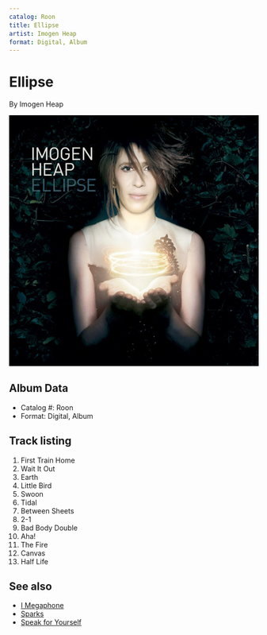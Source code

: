 ```yaml
---
catalog: Roon
title: Ellipse
artist: Imogen Heap
format: Digital, Album
---
```


# Ellipse

By Imogen Heap

![](../../assets/albumcovers/Imogen_Heap-Ellipse.png)

## Album Data

- Catalog #: Roon
- Format: Digital, Album


## Track listing


1. First Train Home
2. Wait It Out
3. Earth
4. Little Bird
5. Swoon
6. Tidal
7. Between Sheets
8. 2-1
9. Bad Body Double
10. Aha!
11. The Fire
12. Canvas
13. Half Life


## See also

- [I Megaphone](I_Megaphone.md)
- [Sparks](Sparks.md)
- [Speak for Yourself](Speak_for_Yourself.md)

